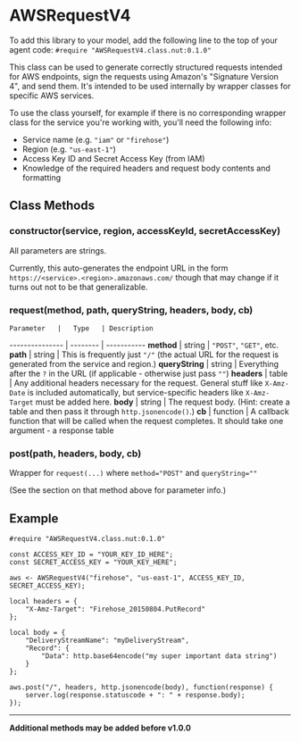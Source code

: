 # AWSRequestV4

To add this library to your model, add the following line to the top of your agent code:
`#require "AWSRequestV4.class.nut:0.1.0"`

This class can be used to generate correctly structured requests intended for AWS endpoints,
sign the requests using Amazon's "Signature Version 4", and send them. It's intended to be used
internally by wrapper classes for specific AWS services.

To use the class yourself, for example if there is no corresponding wrapper class for the service
you're working with, you'll need the following info:

* Service name (e.g. `"iam"` or `"firehose"`)
* Region (e.g. `"us-east-1"`)
* Access Key ID and Secret Access Key (from IAM)
* Knowledge of the required headers and request body contents and formatting

## Class Methods

### constructor(service, region, accessKeyId, secretAccessKey)

All parameters are strings.

Currently, this auto-generates the endpoint URL in the form
`https://<service>.<region>.amazonaws.com/`
though that may change if it turns out not to be that generalizable.

### request(method, path, queryString, headers, body, cb)

    Parameter   |   Type   | Description
--------------- | -------- | -----------
**method**      | string   | `"POST"`, `"GET"`, etc.
**path**        | string   | This is frequently just `"/"` (the actual URL for the request is generated from the service and region.)
**queryString** | string   | Everything after the `?` in the URL (if applicable - otherwise just pass `""`)
**headers**     | table    | Any additional headers necessary for the request. General stuff like `X-Amz-Date` is included automatically, but service-specific headers like `X-Amz-Target` must be added here.
**body**        | string   | The request body. (Hint: create a table and then pass it through `http.jsonencode()`.)
**cb**          | function | A callback function that will be called when the request completes. It should take one argument - a response table

### post(path, headers, body, cb)

Wrapper for `request(...)` where `method="POST"` and `queryString=""`

(See the section on that method above for parameter info.)

## Example

```squirrel
#require "AWSRequestV4.class.nut:0.1.0"

const ACCESS_KEY_ID = "YOUR_KEY_ID_HERE";
const SECRET_ACCESS_KEY = "YOUR_KEY_HERE";

aws <- AWSRequestV4("firehose", "us-east-1", ACCESS_KEY_ID, SECRET_ACCESS_KEY);

local headers = {
    "X-Amz-Target": "Firehose_20150804.PutRecord"
};

local body = {
    "DeliveryStreamName": "myDeliveryStream",
    "Record": {
        "Data": http.base64encode("my super important data string")
    }
};

aws.post("/", headers, http.jsonencode(body), function(response) {
    server.log(response.statuscode + ": " + response.body);
});
```

--------------------------------------------------
**Additional methods may be added before v1.0.0**